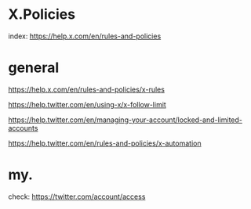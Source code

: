 # X.Policies
index: https://help.x.com/en/rules-and-policies

# general
https://help.x.com/en/rules-and-policies/x-rules

https://help.twitter.com/en/using-x/x-follow-limit

https://help.twitter.com/en/managing-your-account/locked-and-limited-accounts

https://help.twitter.com/en/rules-and-policies/x-automation

# my.
check:
https://twitter.com/account/access
